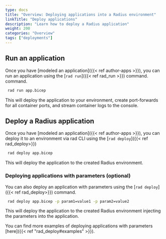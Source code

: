```yaml
---
type: docs
title: "Overview: Deploying applications into a Radius environment"
linkTitle: "Deploy applications"
description: "Learn how to deploy a Radius application"
weight: 200
categories: "Overview"
tags: ["deployments"]
---
```


## Run an application

Once you have [modeled an application]({{< ref author-apps >}}), you can run an application using the [`rad run`]({{< ref rad_run >}}) command. command. 

```bash
 rad run app.bicep
 ```

 This will deploy the application to your environment, create port-forwards for all container ports, and stream container logs to the console.

## Deploy a Radius application

Once you have [modeled an application]({{< ref author-apps >}}), you can deploy it to an environment via rad CLI using the [`rad deploy`]({{< ref rad_deploy>}})

```bash
 rad deploy app.bicep
 ```
 This will deploy the application to the created Radius environment.

### Deploying applications with parameters (optional)

You can also deploy an application with parameters using the [`rad deploy`]({{< ref rad_deploy>}}) command. 

```bash
 rad deploy app.bicep -p param1=value1 -p param2=value2
 ```

 This will deploy the application to the created Radius environment injecting the parameters into the application.

 You can find more examples of deploying applications with parameters [here]({{< ref "rad_deploy#examples" >}}).
 